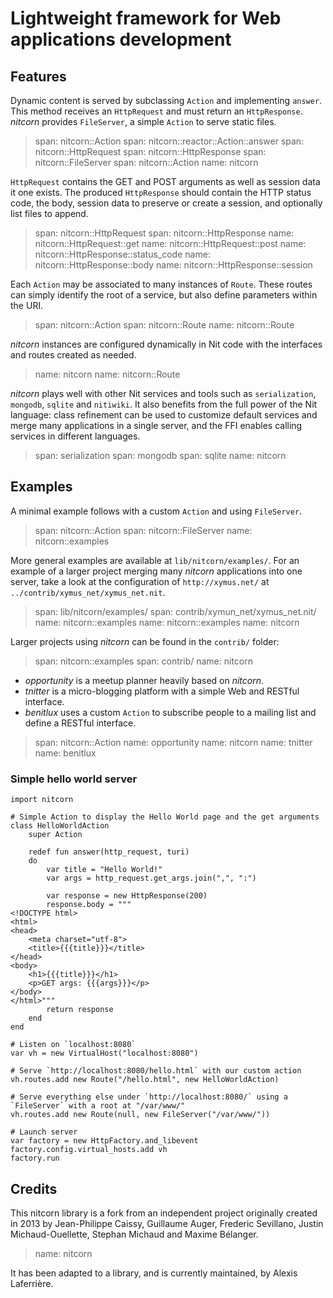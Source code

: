# Lightweight framework for Web applications development

## Features

Dynamic content is served by subclassing `Action` and implementing `answer`.
This method receives an `HttpRequest` and must return an `HttpResponse`.
_nitcorn_ provides `FileServer`, a simple `Action` to serve static files.

> span: nitcorn::Action
> span: nitcorn::reactor::Action::answer
> span: nitcorn::HttpRequest
> span: nitcorn::HttpResponse
> span: nitcorn::FileServer
> span: nitcorn::Action
> name: nitcorn

`HttpRequest` contains the GET and POST arguments as well as session data it one exists.
The produced `HttpResponse` should contain the HTTP status code, the body,
session data to preserve or create a session, and optionally list files to append.

> span: nitcorn::HttpRequest
> span: nitcorn::HttpResponse
> name: nitcorn::HttpRequest::get
> name: nitcorn::HttpRequest::post
> name: nitcorn::HttpResponse::status_code
> name: nitcorn::HttpResponse::body
> name: nitcorn::HttpResponse::session

Each `Action` may be associated to many instances of `Route`.
These routes can simply identify the root of a service,
but also define parameters within the URI.

> span: nitcorn::Action
> span: nitcorn::Route
> name: nitcorn::Route

_nitcorn_ instances are configured dynamically in Nit code with the interfaces and routes created as needed.

> name: nitcorn
> name: nitcorn::Route

_nitcorn_ plays well with other Nit services and tools such as `serialization`, `mongodb`, `sqlite` and `nitiwiki`.
It also benefits from the full power of the Nit language:
class refinement can be used to customize default services and merge many applications in a single server,
and the FFI enables calling services in different languages.

> span: serialization
> span: mongodb
> span: sqlite
> name: nitcorn

## Examples

A minimal example follows with a custom `Action` and using `FileServer`.

> span: nitcorn::Action
> span: nitcorn::FileServer
> name: nitcorn::examples

More general examples are available at `lib/nitcorn/examples/`.
For an example of a larger project merging many _nitcorn_ applications into one server,
take a look at the configuration of `http://xymus.net/` at `../contrib/xymus_net/xymus_net.nit`.

> span: lib/nitcorn/examples/
> span: contrib/xymun_net/xymus_net.nit/
> name: nitcorn::examples
> name: nitcorn::examples
> name: nitcorn

Larger projects using _nitcorn_ can be found in the `contrib/` folder:

> span: nitcorn::examples
> span: contrib/
> name: nitcorn

* _opportunity_ is a meetup planner heavily based on _nitcorn_.
* _tnitter_ is a micro-blogging platform with a simple Web and RESTful interface.
* _benitlux_ uses a custom `Action` to subscribe people to a mailing list and define a RESTful interface.

> span: nitcorn::Action
> name: opportunity
> name: nitcorn
> name: tnitter
> name: benitlux

### Simple hello world server

~~~
import nitcorn

# Simple Action to display the Hello World page and the get arguments
class HelloWorldAction
	super Action

	redef fun answer(http_request, turi)
	do
		var title = "Hello World!"
		var args = http_request.get_args.join(",", ":")

		var response = new HttpResponse(200)
		response.body = """
<!DOCTYPE html>
<html>
<head>
	<meta charset="utf-8">
	<title>{{{title}}}</title>
</head>
<body>
	<h1>{{{title}}}</h1>
	<p>GET args: {{{args}}}</p>
</body>
</html>"""
		return response
	end
end

# Listen on `localhost:8080`
var vh = new VirtualHost("localhost:8080")

# Serve `http://localhost:8080/hello.html` with our custom action
vh.routes.add new Route("/hello.html", new HelloWorldAction)

# Serve everything else under `http://localhost:8080/` using a `FileServer` with a root at "/var/www/"
vh.routes.add new Route(null, new FileServer("/var/www/"))

# Launch server
var factory = new HttpFactory.and_libevent
factory.config.virtual_hosts.add vh
factory.run
~~~

## Credits

This nitcorn library is a fork from an independent project originally created in 2013 by
Jean-Philippe Caissy, Guillaume Auger, Frederic Sevillano, Justin Michaud-Ouellette,
Stephan Michaud and Maxime Bélanger.

> name: nitcorn

It has been adapted to a library, and is currently maintained, by Alexis Laferrière.

